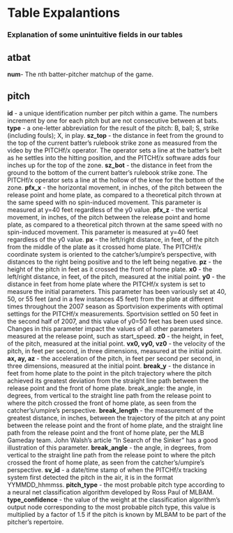 # Table Expalantions
### Explanation of some unintuitive fields in our tables

## atbat
**num**- The nth batter-pitcher matchup of the game. 


## pitch
**id** - a unique identification number per pitch within a game. The numbers increment by one for each pitch but are not consecutive between at bats.
**type** - a one-letter abbreviation for the result of the pitch: B, ball; S, strike (including fouls); X, in play.
**sz_top** - the distance in feet from the ground to the top of the current batter’s rulebook strike zone as measured from the video by the PITCHf/x operator. The operator sets a line at the batter’s belt as he settles into the hitting position, and the PITCHf/x software adds four inches up for the top of the zone.
**sz_bot** - the distance in feet from the ground to the bottom of the current batter’s rulebook strike zone. The PITCHf/x operator sets a line at the hollow of the knee for the bottom of the zone.
**pfx_x** - the horizontal movement, in inches, of the pitch between the release point and home plate, as compared to a theoretical pitch thrown at the same speed with no spin-induced movement. This parameter is measured at y=40 feet regardless of the y0 value.
**pfx_z** - the vertical movement, in inches, of the pitch between the release point and home plate, as compared to a theoretical pitch thrown at the same speed with no spin-induced movement. This parameter is measured at y=40 feet regardless of the y0 value.
**px** - the left/right distance, in feet, of the pitch from the middle of the plate as it crossed home plate. The PITCHf/x coordinate system is oriented to the catcher’s/umpire’s perspective, with distances to the right being positive and to the left being negative.
**pz** - the height of the pitch in feet as it crossed the front of home plate.
**x0** - the left/right distance, in feet, of the pitch, measured at the initial point.
**y0** - the distance in feet from home plate where the PITCHf/x system is set to measure the initial parameters. This parameter has been variously set at 40, 50, or 55 feet (and in a few instances 45 feet) from the plate at different times throughout the 2007 season as Sportvision experiments with optimal settings for the PITCHf/x measurements. Sportvision settled on 50 feet in the second half of 2007, and this value of y0=50 feet has been used since. Changes in this parameter impact the values of all other parameters measured at the release point, such as start_speed.
**z0** - the height, in feet, of the pitch, measured at the initial point.
**vx0, vy0, vz0** - the velocity of the pitch, in feet per second, in three dimensions, measured at the initial point.
**ax, ay, az** - the acceleration of the pitch, in feet per second per second, in three dimensions, measured at the initial point.
**break_y** - the distance in feet from home plate to the point in the pitch trajectory where the pitch achieved its greatest deviation from the straight line path between the release point and the front of home plate.
break_angle: the angle, in degrees, from vertical to the straight line path from the release point to where the pitch crossed the front of home plate, as seen from the catcher’s/umpire’s perspective.
**break_length** - the measurement of the greatest distance, in inches, between the trajectory of the pitch at any point between the release point and the front of home plate, and the straight line path from the release point and the front of home plate, per the MLB Gameday team. John Walsh’s article “In Search of the Sinker” has a good illustration of this parameter.
**break_angle** - the angle, in degrees, from vertical to the straight line path from the release point to where the pitch crossed the front of home plate, as seen from the catcher’s/umpire’s perspective.
**sv_id** - a date/time stamp of when the PITCHf/x tracking system first detected the pitch in the air, it is in the format YYMMDD_hhmmss.
**pitch_type** - the most probable pitch type according to a neural net classification algorithm developed by Ross Paul of MLBAM.
**type_confidence** - the value of the weight at the classification algorithm’s output node corresponding to the most probable pitch type, this value is multiplied by a factor of 1.5 if the pitch is known by MLBAM to be part of the pitcher’s repertoire.
